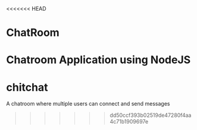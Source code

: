 <<<<<<< HEAD
# ChatRoom
Chatroom Application using NodeJS
=======
# chitchat
A chatroom where multiple users can connect and send messages
>>>>>>> dd50ccf393b02519de47280f4aa4c71b1909697e
